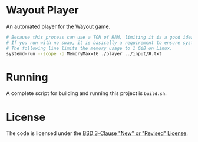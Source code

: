 # Wayout Player

An automated player for the [Wayout](https://store.steampowered.com/app/551110/Wayout/) game.

```bash
# Because this process can use a TON of RAM, limiting it is a good idea.
# If you run with no swap, it is basically a requirement to ensure system stability.
# The following line limits the memory usage to 1 GiB on Linux.
systemd-run --scope -p MemoryMax=1G ./player ../input/Ж.txt
```
# Running

A complete script for building and running this project is `build.sh`.

# License

The code is licensed under the [BSD 3-Clause "New" or "Revised" License](LICENSE).
